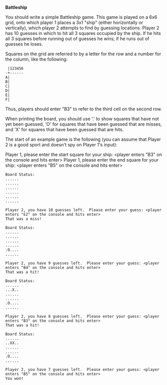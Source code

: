 **Battleship**



You should write a simple Battleship game.  This game is played on a 6x6 grid, onto which player 1 places a 3x1 "ship" (either horizontally or vertically), which player 2 attempts to find by guessing locations.  Player 2 has 10 guesses in which to hit all 3 squares occupied by the ship.  If he hits all 3 squares before running out of guesses he wins; if he runs out of guesses he loses.

Squares on the grid are referred to by a letter for the row and a number for the column, like the following:

```
 |123456
-+------
A|
B|
C|
D|
E|
F|
```

Thus, players should enter "B3" to refer to the third cell on the second row.

When printing the board, you should use '.' to show squares that have not yet been guessed, 'O' for squares that have been guessed that are misses, and 'X' for squares that have been guessed that are hits.

The start of an example game is the following (you can assume that Player 2 is a good sport and doesn't spy on Player 1's input):


Player 1, please enter the start square for your ship: <player enters "B3" on the console and hits enter>
Player 1, please enter the end square for your ship: <player enters "B5" on the console and hits enter>

```
Board Status:
......
......
......
......
......
......
```

```
Player 2, you have 10 guesses left.  Please enter your guess: <player enters "E2" on the console and hits enter>
That was a miss!

Board Status:
......
......
......
......
.O....
......
```

```
Player 2, you have 9 guesses left.  Please enter your guess: <player enters "B4" on the console and hits enter>
That was a hit!

Board Status:
......
...X..
......
......
.O....
......
```

```
Player 2, you have 8 guesses left.  Please enter your guess: <player enters "B3" on the console and hits enter>
That was a hit!

Board Status:
......
..XX..
......
......
.O....
......

Player 2, you have 7 guesses left.  Please enter your guess: <player enters "B5" on the console and hits enter>
You won!
```

